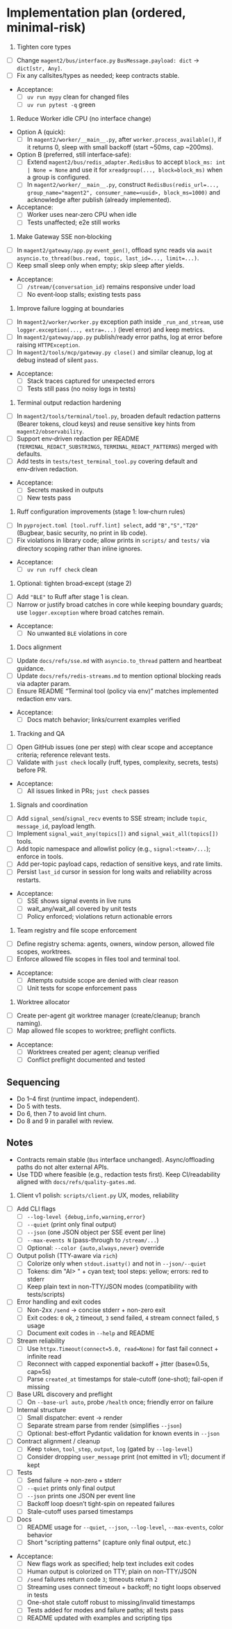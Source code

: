 # Implementation plan (ordered, minimal-risk)

1. Tighten core types

- [ ] Change `magent2/bus/interface.py` `BusMessage.payload: dict` → `dict[str, Any]`.
- [ ] Fix any callsites/types as needed; keep contracts stable.
- Acceptance:
  - [ ] `uv run mypy` clean for changed files
  - [ ] `uv run pytest -q` green

1. Reduce Worker idle CPU (no interface change)

- Option A (quick):
  - [ ] In `magent2/worker/__main__.py`, after `worker.process_available()`, if it returns 0, sleep with small backoff (start ~50ms, cap ~200ms).
- Option B (preferred, still interface‑safe):
  - [ ] Extend `magent2/bus/redis_adapter.RedisBus` to accept `block_ms: int | None = None` and use it for `xreadgroup(..., block=block_ms)` when a group is configured.
  - [ ] In `magent2/worker/__main__.py`, construct `RedisBus(redis_url=..., group_name="magent2", consumer_name=<uuid>, block_ms=1000)` and acknowledge after publish (already implemented).
- Acceptance:
  - [ ] Worker uses near‑zero CPU when idle
  - [ ] Tests unaffected; e2e still works

1. Make Gateway SSE non‑blocking

- [ ] In `magent2/gateway/app.py` `event_gen()`, offload sync reads via `await asyncio.to_thread(bus.read, topic, last_id=..., limit=...)`.
- [ ] Keep small sleep only when empty; skip sleep after yields.
- Acceptance:
  - [ ] `/stream/{conversation_id}` remains responsive under load
  - [ ] No event‑loop stalls; existing tests pass

1. Improve failure logging at boundaries

- [ ] In `magent2/worker/worker.py` exception path inside `_run_and_stream`, use `logger.exception(..., extra=...)` (level error) and keep metrics.
- [ ] In `magent2/gateway/app.py` publish/ready error paths, log at error before raising `HTTPException`.
- [ ] In `magent2/tools/mcp/gateway.py close()` and similar cleanup, log at debug instead of silent `pass`.
- Acceptance:
  - [ ] Stack traces captured for unexpected errors
  - [ ] Tests still pass (no noisy logs in tests)

1. Terminal output redaction hardening

- [ ] In `magent2/tools/terminal/tool.py`, broaden default redaction patterns (Bearer tokens, cloud keys) and reuse sensitive key hints from `magent2/observability`.
- [ ] Support env‑driven redaction per README (`TERMINAL_REDACT_SUBSTRINGS`, `TERMINAL_REDACT_PATTERNS`) merged with defaults.
- [ ] Add tests in `tests/test_terminal_tool.py` covering default and env‑driven redaction.
- Acceptance:
  - [ ] Secrets masked in outputs
  - [ ] New tests pass

1. Ruff configuration improvements (stage 1: low‑churn rules)

- [ ] In `pyproject.toml [tool.ruff.lint] select`, add `"B","S","T20"` (Bugbear, basic security, no print in lib code).
- [ ] Fix violations in library code; allow prints in `scripts/` and `tests/` via directory scoping rather than inline ignores.
- Acceptance:
  - [ ] `uv run ruff check` clean

1. Optional: tighten broad‑except (stage 2)

- [ ] Add `"BLE"` to Ruff after stage 1 is clean.
- [ ] Narrow or justify broad catches in core while keeping boundary guards; use `logger.exception` where broad catches remain.
- Acceptance:
  - [ ] No unwanted `BLE` violations in core

1. Docs alignment

- [ ] Update `docs/refs/sse.md` with `asyncio.to_thread` pattern and heartbeat guidance.
- [ ] Update `docs/refs/redis-streams.md` to mention optional blocking reads via adapter param.
- [ ] Ensure README “Terminal tool (policy via env)” matches implemented redaction env vars.
- Acceptance:
  - [ ] Docs match behavior; links/current examples verified

1. Tracking and QA

- [ ] Open GitHub issues (one per step) with clear scope and acceptance criteria; reference relevant tests.
- [ ] Validate with `just check` locally (ruff, types, complexity, secrets, tests) before PR.
- Acceptance:
  - [ ] All issues linked in PRs; `just check` passes

1. Signals and coordination

- [ ] Add `signal_send`/`signal_recv` events to SSE stream; include `topic`, `message_id`, payload length.
- [ ] Implement `signal_wait_any(topics[])` and `signal_wait_all(topics[])` tools.
- [ ] Add topic namespace and allowlist policy (e.g., `signal:<team>/...`); enforce in tools.
- [ ] Add per-topic payload caps, redaction of sensitive keys, and rate limits.
- [ ] Persist `last_id` cursor in session for long waits and reliability across restarts.
- Acceptance:
  - [ ] SSE shows signal events in live runs
  - [ ] wait_any/wait_all covered by unit tests
  - [ ] Policy enforced; violations return actionable errors

1. Team registry and file scope enforcement

- [ ] Define registry schema: agents, owners, window person, allowed file scopes, worktrees.
- [ ] Enforce allowed file scopes in files tool and terminal tool.
- Acceptance:
  - [ ] Attempts outside scope are denied with clear reason
  - [ ] Unit tests for scope enforcement pass

1. Worktree allocator

- [ ] Create per-agent git worktree manager (create/cleanup; branch naming).
- [ ] Map allowed file scopes to worktree; preflight conflicts.
- Acceptance:
  - [ ] Worktrees created per agent; cleanup verified
  - [ ] Conflict preflight documented and tested

## Sequencing

- Do 1–4 first (runtime impact, independent).
- Do 5 with tests.
- Do 6, then 7 to avoid lint churn.
- Do 8 and 9 in parallel with review.

## Notes

- Contracts remain stable (`Bus` interface unchanged). Async/offloading paths do not alter external APIs.
- Use TDD where feasible (e.g., redaction tests first). Keep CI/readability aligned with `docs/refs/quality-gates.md`.

1. Client v1 polish: `scripts/client.py` UX, modes, reliability

- [ ] Add CLI flags
  - [ ] `--log-level {debug,info,warning,error}`
  - [ ] `--quiet` (print only final output)
  - [ ] `--json` (one JSON object per SSE event per line)
  - [ ] `--max-events N` (pass-through to `/stream/...`)
  - [ ] Optional: `--color {auto,always,never}` override
- [ ] Output polish (TTY-aware via `rich`)
  - [ ] Colorize only when `stdout.isatty()` and not in `--json/--quiet`
  - [ ] Tokens: dim "AI> " + cyan text; tool steps: yellow; errors: red to stderr
  - [ ] Keep plain text in non-TTY/JSON modes (compatibility with tests/scripts)
- [ ] Error handling and exit codes
  - [ ] Non-2xx `/send` → concise stderr + non-zero exit
  - [ ] Exit codes: `0` ok, `2` timeout, `3` send failed, `4` stream connect failed, `5` usage
  - [ ] Document exit codes in `--help` and README
- [ ] Stream reliability
  - [ ] Use `httpx.Timeout(connect=5.0, read=None)` for fast fail connect + infinite read
  - [ ] Reconnect with capped exponential backoff + jitter (base≈0.5s, cap≈5s)
  - [ ] Parse `created_at` timestamps for stale-cutoff (one-shot); fail-open if missing
- [ ] Base URL discovery and preflight
  - [ ] On `--base-url auto`, probe `/health` once; friendly error on failure
- [ ] Internal structure
  - [ ] Small dispatcher: event → render
  - [ ] Separate stream parse from render (simplifies `--json`)
  - [ ] Optional: best-effort Pydantic validation for known events in `--json`
- [ ] Contract alignment / cleanup
  - [ ] Keep `token`, `tool_step`, `output`, `log` (gated by `--log-level`)
  - [ ] Consider dropping `user_message` print (not emitted in v1); document if kept
- [ ] Tests
  - [ ] Send failure → non-zero + stderr
  - [ ] `--quiet` prints only final output
  - [ ] `--json` prints one JSON per event line
  - [ ] Backoff loop doesn’t tight-spin on repeated failures
  - [ ] Stale-cutoff uses parsed timestamps
- [ ] Docs
  - [ ] README usage for `--quiet`, `--json`, `--log-level`, `--max-events`, color behavior
  - [ ] Short "scripting patterns" (capture only final output, etc.)

- Acceptance:
  - [ ] New flags work as specified; help text includes exit codes
  - [ ] Human output is colorized on TTY; plain on non-TTY/JSON
  - [ ] `/send` failures return code `3`; timeouts return `2`
  - [ ] Streaming uses connect timeout + backoff; no tight loops observed in tests
  - [ ] One-shot stale cutoff robust to missing/invalid timestamps
  - [ ] Tests added for modes and failure paths; all tests pass
  - [ ] README updated with examples and scripting tips
